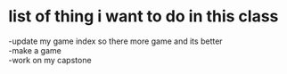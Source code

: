 <h1>list of thing i want to do in this class</h1>
-update my game index so there more game and its better <br>
-make a game <br>
-work on my capstone <br>



